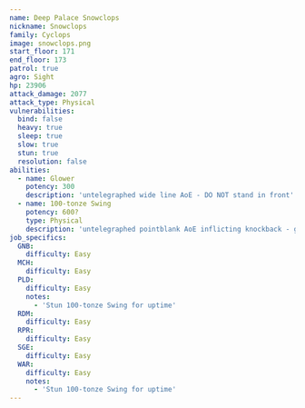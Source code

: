 ```yaml
---
name: Deep Palace Snowclops
nickname: Snowclops
family: Cyclops
image: snowclops.png
start_floor: 171
end_floor: 173
patrol: true
agro: Sight
hp: 23906
attack_damage: 2077
attack_type: Physical
vulnerabilities:
  bind: false
  heavy: true
  sleep: true
  slow: true
  stun: true
  resolution: false
abilities:
  - name: Glower
    potency: 300
    description: 'untelegraphed wide line AoE - DO NOT stand in front'
  - name: 100-tonze Swing
    potency: 600?
    type: Physical
    description: 'untelegraphed pointblank AoE inflicting knockback - get away'
job_specifics:
  GNB:
    difficulty: Easy
  MCH:
    difficulty: Easy
  PLD:
    difficulty: Easy
    notes:
      - 'Stun 100-tonze Swing for uptime'
  RDM:
    difficulty: Easy
  RPR:
    difficulty: Easy
  SGE:
    difficulty: Easy
  WAR:
    difficulty: Easy
    notes:
      - 'Stun 100-tonze Swing for uptime'
---
```

